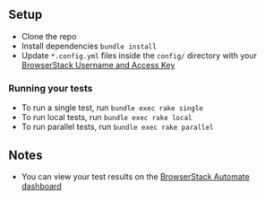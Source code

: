 ## Setup
* Clone the repo
* Install dependencies `bundle install`
* Update `*.config.yml` files inside the `config/` directory with your [BrowserStack Username and Access Key](https://www.browserstack.com/accounts/settings)

### Running your tests
* To run a single test, run `bundle exec rake single`
* To run local tests, run `bundle exec rake local`
* To run parallel tests, run `bundle exec rake parallel`


## Notes
* You can view your test results on the [BrowserStack Automate dashboard](https://www.browserstack.com/automate)
